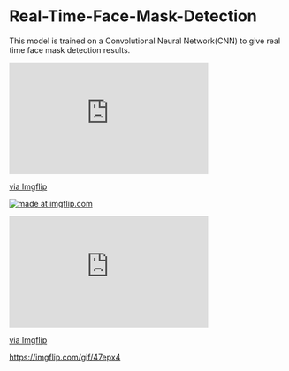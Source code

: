 # Real-Time-Face-Mask-Detection
This model is trained on a Convolutional Neural Network(CNN) to give real time face mask detection results. 


<div style="width:360px;max-width:100%;"><div style="height:0;padding-bottom:56.11%;position:relative;"><iframe width="360" height="202" style="position:absolute;top:0;left:0;width:100%;height:100%;" frameBorder="0" src="https://imgflip.com/embed/47eotf"></iframe></div><p><a href="https://imgflip.com/gif/47eotf">via Imgflip</a></p></div>


<a href="https://imgflip.com/gif/47epk0"><img src="https://imgflip.com/embed/47epx4" title="made at imgflip.com"/></a>

<div style="width:360px;max-width:100%;"><div style="height:0;padding-bottom:56.11%;position:relative;"><iframe width="360" height="202" style="position:absolute;top:0;left:0;width:100%;height:100%;" frameBorder="0" src="https://imgflip.com/embed/47epx4"></iframe></div><p><a href="https://imgflip.com/gif/47epx4">via Imgflip</a></p></div>

https://imgflip.com/gif/47epx4

